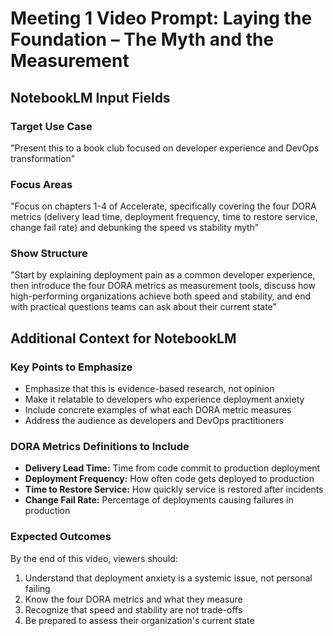 # Meeting 1 Video Prompt: Laying the Foundation – The Myth and the Measurement

## NotebookLM Input Fields

### Target Use Case
"Present this to a book club focused on developer experience and DevOps transformation"

### Focus Areas
"Focus on chapters 1-4 of Accelerate, specifically covering the four DORA metrics (delivery lead time, deployment frequency, time to restore service, change fail rate) and debunking the speed vs stability myth"

### Show Structure
"Start by explaining deployment pain as a common developer experience, then introduce the four DORA metrics as measurement tools, discuss how high-performing organizations achieve both speed and stability, and end with practical questions teams can ask about their current state"

## Additional Context for NotebookLM

### Key Points to Emphasize
- Emphasize that this is evidence-based research, not opinion
- Make it relatable to developers who experience deployment anxiety
- Include concrete examples of what each DORA metric measures
- Address the audience as developers and DevOps practitioners

### DORA Metrics Definitions to Include
- **Delivery Lead Time:** Time from code commit to production deployment
- **Deployment Frequency:** How often code gets deployed to production
- **Time to Restore Service:** How quickly service is restored after incidents
- **Change Fail Rate:** Percentage of deployments causing failures in production

### Expected Outcomes
By the end of this video, viewers should:
1. Understand that deployment anxiety is a systemic issue, not personal failing
2. Know the four DORA metrics and what they measure
3. Recognize that speed and stability are not trade-offs
4. Be prepared to assess their organization's current state